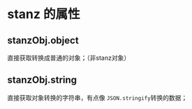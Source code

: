 # stanz 的属性

## stanzObj.object

直接获取转换成普通的对象；（非stanz对象）

## stanzObj.string

直接获取对象转换的字符串，有点像 `JSON.stringify`转换的数据；